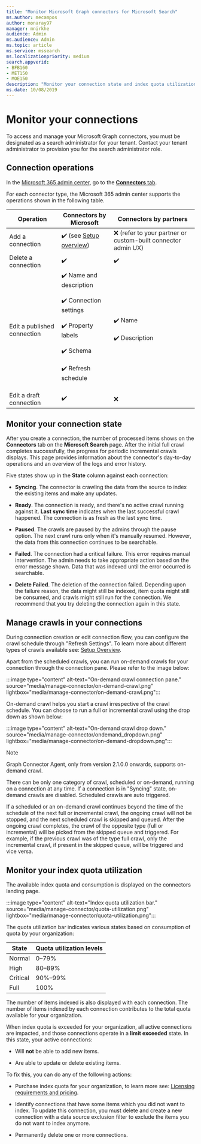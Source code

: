 ```yaml
---
title: "Monitor Microsoft Graph connectors for Microsoft Search"
ms.author: mecampos
author: monaray97
manager: mnirkhe
audience: Admin
ms.audience: Admin
ms.topic: article
ms.service: mssearch
ms.localizationpriority: medium
search.appverid:
- BFB160
- MET150
- MOE150
description: "Monitor your connection state and index quota utilization."
ms.date: 10/08/2019
---
```


# Monitor your connections

To access and manage your Microsoft Graph connectors, you must be designated as a search administrator for your tenant. Contact your tenant administrator to provision you for the search administrator role.

## Connection operations

In the [Microsoft 365 admin center](https://admin.microsoft.com), go to the [**Connectors** tab](https://admin.microsoft.com/Adminportal/Home#/MicrosoftSearch/Connectors).

For each connector type, the Microsoft 365 admin center supports the operations shown in the following table.

Operation | Connectors by Microsoft | Connectors by partners
--- | --- | ---
Add a connection | :heavy_check_mark: (see [Setup overview](configure-connector.md)) | :x: (refer to your partner or custom-built connector admin UX)
Delete a connection | :heavy_check_mark: | :heavy_check_mark:
Edit a published connection | :heavy_check_mark: Name and description<br></br> :heavy_check_mark: Connection settings<br></br> :heavy_check_mark: Property labels<br></br> :heavy_check_mark: Schema<br></br> :heavy_check_mark: Refresh schedule<br></br> | :heavy_check_mark: Name<br></br> :heavy_check_mark: Description
Edit a draft connection | :heavy_check_mark: | :x:

## Monitor your connection state

After you create a connection, the number of processed items shows on the **Connectors** tab on the **Microsoft Search** page. After the initial full crawl completes successfully, the progress for periodic incremental crawls displays. This page provides information about the connector's day-to-day operations and an overview of the logs and error history.

Five states show up in the **State** column against each connection:

* **Syncing**. The connector is crawling the data from the source to index the existing items and make any updates.

* **Ready**. The connection is ready, and there's no active crawl running against it. **Last sync time** indicates when the last successful crawl happened. The connection is as fresh as the last sync time.

* **Paused**. The crawls are paused by the admins through the pause option. The next crawl runs only when it's manually resumed. However, the data from this connection continues to be searchable.

* **Failed**. The connection had a critical failure. This error requires manual intervention. The admin needs to take appropriate action based on the error message shown. Data that was indexed until the error occurred is searchable.

* **Delete Failed**. The deletion of the connection failed. Depending upon the failure reason, the data might still be indexed, item quota might still be consumed, and crawls might still run for the connection. We recommend that you try deleting the connection again in this state.

## Manage crawls in your connections

During connection creation or edit connection flow, you can configure the crawl schedule through "Refresh Settings". To learn more about different types of crawls available see: [Setup Overview](configure-connector.md).

Apart from the scheduled crawls, you can run on-demand crawls for your connection through the connection pane. Please refer to the image below:

:::image type="content" alt-text="On-demand crawl connection pane." source="media/manage-connector/on-demand-crawl.png" lightbox="media/manage-connector/on-demand-crawl.png":::

On-demand crawl helps you start a crawl irrespective of the crawl schedule. You can choose to run a full or incremental crawl using the drop down as shown below:

:::image type="content" alt-text="On-demand crawl drop down." source="media/manage-connector/ondemand_dropdown.png" lightbox="media/manage-connector/on-demand-dropdown.png":::

> [!NOTE]
> Graph Connector Agent, only from version 2.1.0.0 onwards, supports on-demand crawl.

There can be only one category of crawl, scheduled or on-demand, running on a connection at any time. If a connection is in "Syncing" state, on-demand crawls are disabled. Scheduled crawls are auto triggered.

If a scheduled or an on-demand crawl continues beyond the time of the schedule of the next full or incremental crawl, the ongoing crawl will not be stopped, and the next scheduled crawl is skipped and queued. After the ongoing crawl completes, the crawl of the opposite type (full or incremental) will be picked from the skipped queue and triggered. For example, if the previous crawl was of the type full crawl, only the incremental crawl, if present in the skipped queue, will be triggered and vice versa.

## Monitor your index quota utilization

The available index quota and consumption is displayed on the connectors landing page.

:::image type="content" alt-text="Index quota utilization bar." source="media/manage-connector/quota-utilization.png" lightbox="media/manage-connector/quota-utilization.png":::

The quota utilization bar indicates various states based on consumption of quota by your organization:

State | Quota utilization levels
--- | --- 
Normal | 0&ndash;79%
High | 80&ndash;89%
Critical | 90%&ndash;99%
Full | 100%

The number of items indexed is also displayed with each connection. The number of items indexed by each connection contributes to the total quota available for your organization.

When index quota is exceeded for your organization, all active connections are impacted, and those connections operate in a **limit exceeded** state. In this state, your active connections:  

* Will **not** be able to add new items.

* Are able to update or delete existing items.

To fix this, you can do any of the following actions:

* Purchase index quota for your organization, to learn more see: [Licensing requirements and pricing](licensing.md).

* Identify connections that have some items which you did not want to index. To update this connection, you must delete and create a new connection with a data source exclusion filter to exclude the items you do not want to index anymore.

* Permanently delete one or more connections.
